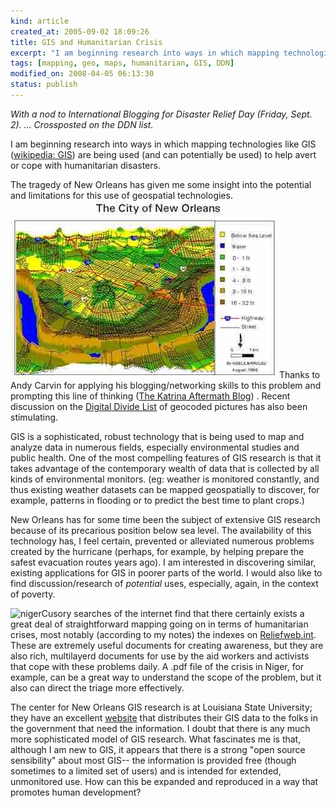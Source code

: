 ```yaml
--- 
kind: article
created_at: 2005-09-02 18:09:26
title: GIS and Humanitarian Crisis
excerpt: "I am beginning research into ways in which mapping technologies like GIS are being used (and can potentially be used) to help avert or cope with humanitarian disasters."
tags: [mapping, geo, maps, humanitarian, GIS, DDN]
modified_on: 2008-04-05 06:13:30
status: publish
---
```


<em>With a nod to International Blogging for Disaster Relief Day (Friday, Sept. 2).  ... Crossposted on the DDN list.</em>

I am beginning research into ways in which mapping technologies like GIS (<a href="http://en.wikipedia.org/wiki/Gis">wikipedia: GIS</a>) are being used (and can potentially be used) to help avert or cope with humanitarian disasters.

The tragedy of New Orleans has given me some insight into the potential and limitations for this use of geospatial technologies. <img alt="New Orleans below sea level" src="/images/NO-below-Sea-level.jpg" />
Thanks to Andy Carvin for applying his blogging/networking skills to this problem and prompting this line of thinking (<a href="http://katrina05.blogspot.com/">The Katrina Aftermath Blog</a>) . Recent discussion on the <a href="http://www.digitaldivide.net/community/digitaldivide">Digital Divide List</a> of geocoded pictures has also been stimulating.

GIS is a sophisticated, robust technology that is being used to map and analyze data in numerous fields, especially environmental studies and public health. One of the most compelling features of GIS research is that it takes advantage of the contemporary wealth of data that is collected by all kinds of environmental monitors. (eg: weather is monitored constantly, and thus existing weather datasets can be mapped geospatially to discover, for example, patterns in flooding or to predict the best time to plant crops.)

New Orleans has for some time been the subject of extensive GIS research because of its precarious position below sea level. The availability of this technology has, I feel certain, prevented or alleviated numerous problems created by the hurricane (perhaps, for example, by helping prepare the safest evacuation routes years ago). I am interested in discovering similar, existing applications for GIS in poorer parts of the world. I would also like to find discussion/research of <em>potential</em> uses, especially, again, in the context of poverty.

<img alt="niger" src="/images/niger-small.gif">Cusory searches of the internet  find that there certainly exists a great deal of straightforward mapping going on in terms of humanitarian crises, most notably (according to my notes) the indexes on <a href="http://www.Reliefweb.int">Reliefweb.int</a>. These are extremely useful documents for creating awareness, but they are also rich, multilayerd documents for use by the aid workers and activists that cope with these problems daily. A .pdf file of the crisis in Niger, for example, can be a great way to understand the scope of the problem, but it also can direct the triage more effectively. 

The center for New Orleans GIS research is at Louisiana State University; they have an excellent <a href="http://www.publichealth.hurricane.lsu.edu">website</a> that distributes their GIS data to the folks in the government that need the information. I doubt that there is any much more sophisticated model of GIS research. What fascinates me is that, although I am new to GIS, it appears that there is a strong "open source sensibility" about most GIS-- the information is provided free (though sometimes to a limited set of users) and is intended for extended, unmonitored use. How can this be expanded and reproduced in a way that promotes human development?